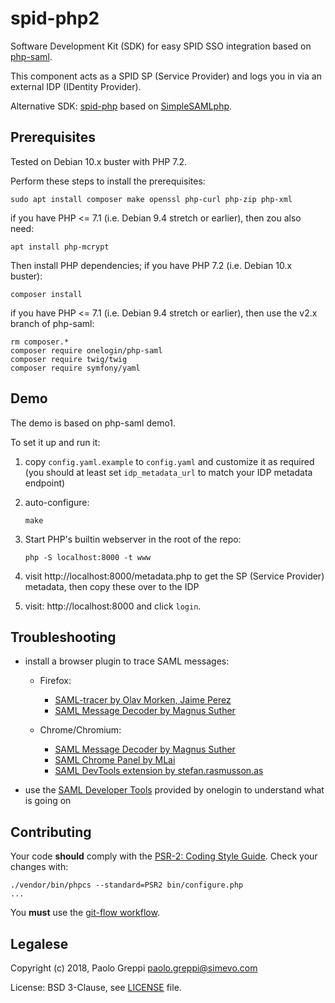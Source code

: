 # spid-php2

Software Development Kit (SDK) for easy SPID SSO integration based on [php-saml](https://github.com/onelogin/php-saml).

This component acts as a SPID SP (Service Provider) and logs you in via an external IDP (IDentity Provider).

Alternative SDK: [spid-php](https://github.com/italia/spid-php) based on [SimpleSAMLphp](https://simplesamlphp.org/).

## Prerequisites

Tested on Debian 10.x buster with PHP 7.2.

Perform these steps to install the prerequisites:
```
sudo apt install composer make openssl php-curl php-zip php-xml
```
if you have PHP <= 7.1 (i.e. Debian 9.4 stretch or earlier), then zou also need:
```
apt install php-mcrypt
```

Then install PHP dependencies; if you have PHP 7.2 (i.e. Debian 10.x buster):
```
composer install
```
if you have PHP <= 7.1 (i.e. Debian 9.4 stretch or earlier), then use the v2.x branch of php-saml:
```
rm composer.*
composer require onelogin/php-saml
composer require twig/twig
composer require symfony/yaml
```

## Demo

The demo is based on php-saml demo1.

To set it up and run it:

1. copy `config.yaml.example` to `config.yaml` and customize it as required (you should at least set `idp_metadata_url` to match your IDP metadata endpoint)

2. auto-configure:
    ```
    make
    ```

3. Start PHP's builtin webserver in the root of the repo:
    ```
    php -S localhost:8000 -t www
    ```

4. visit http://localhost:8000/metadata.php to get the SP (Service Provider) metadata, then copy these over to the IDP

5. visit: http://localhost:8000 and click `login`.

## Troubleshooting

- install a browser plugin to trace SAML messages:

  - Firefox:

    - [SAML-tracer by Olav Morken, Jaime Perez](https://addons.mozilla.org/en-US/firefox/addon/saml-tracer/)
    - [SAML Message Decoder by Magnus Suther](https://addons.mozilla.org/en-US/firefox/addon/saml-message-decoder-extension/)

  - Chrome/Chromium:

    - [SAML Message Decoder by Magnus Suther](https://chrome.google.com/webstore/detail/saml-message-decoder/mpabchoaimgbdbbjjieoaeiibojelbhm)
    - [SAML Chrome Panel by MLai](https://chrome.google.com/webstore/detail/saml-chrome-panel/paijfdbeoenhembfhkhllainmocckace)
    - [SAML DevTools extension by stefan.rasmusson.as](https://chrome.google.com/webstore/detail/saml-devtools-extension/jndllhgbinhiiddokbeoeepbppdnhhio)

- use the [SAML Developer Tools](https://www.samltool.com/online_tools.php) provided by onelogin to understand what is going on

## Contributing

Your code **should** comply with the [PSR-2: Coding Style Guide](https://www.php-fig.org/psr/psr-2/).
Check your changes with:
```
./vendor/bin/phpcs --standard=PSR2 bin/configure.php
...
```

You **must** use the [git-flow workflow](https://danielkummer.github.io/git-flow-cheatsheet/).

## Legalese

Copyright (c) 2018, Paolo Greppi paolo.greppi@simevo.com

License: BSD 3-Clause, see [LICENSE](LICENSE) file.
